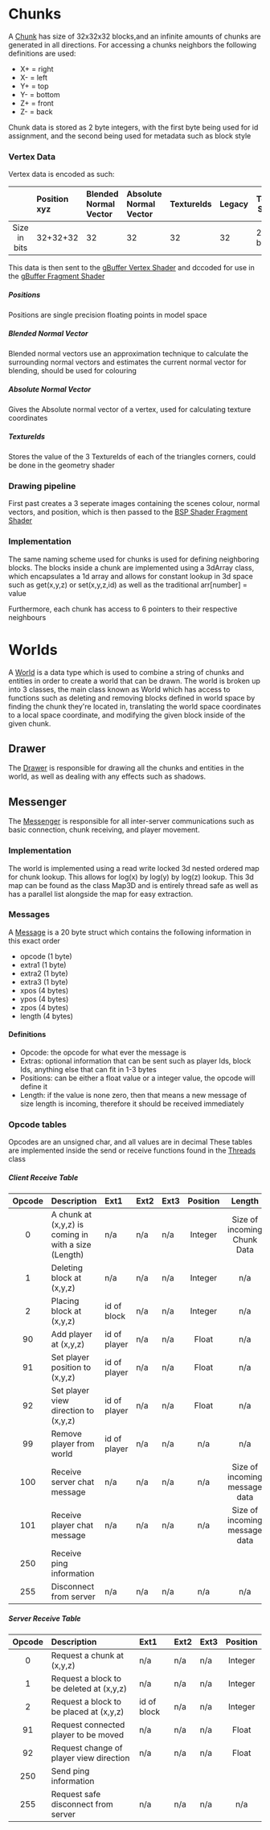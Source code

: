 # Chunks
A [Chunk](../src/MainEngine/include/bsp.h) has size of 32x32x32 blocks,and an infinite amounts of chunks are generated in all directions.
For accessing a chunks neighbors the following definitions are used:

* X+ = right
* X- = left
* Y+ = top
* Y- = bottom
* Z+ = front
* Z- = back

Chunk data is stored as 2 byte integers, with the first byte being used for id assignment, and the second being used for metadata such as block style

### Vertex Data
Vertex data is encoded as such:

|| Position xyz | Blended Normal Vector | Absolute Normal Vector | TextureIds |Legacy| Total Size|
| :---:  | :--- |:--- | :---| :---| :--- | ---|
|Size in bits| 32+32+32     | 32 | 32 | 32  | 32  | 224 bits|

This data is then sent to the [gBuffer Vertex Shader](../src/Shaders/BSPShaders/gBuffer.vs) and dccoded for use in the [gBuffer Fragment Shader](../src/Shaders/BSPShaders/gBuffer.fs)

##### Positions
Positions are single precision floating points in model space

##### Blended Normal Vector
Blended normal vectors use an approximation technique to calculate the surrounding normal vectors and estimates the current normal vector for blending, should be used for colouring

##### Absolute Normal Vector
Gives the Absolute normal vector of a vertex, used for calculating texture coordinates

##### TextureIds
Stores the value of the 3 TextureIds of each of the triangles corners, could be done in the geometry shader

### Drawing pipeline
First past creates a 3 seperate images containing the scenes colour, normal vectors, and position, which is then passed to the [BSP Shader Fragment Shader](../src/Shaders/BSPShaders/shaderBSP.fs)


### Implementation
The same naming scheme used for chunks is used for defining neighboring blocks.
The blocks inside a chunk are implemented using a 3dArray class, which encapsulates a 1d array and allows for constant lookup in 3d space such as get(x,y,z) or set(x,y,z,id) as well as the traditional arr[number] = value

Furthermore, each chunk has access to 6 pointers to their respective neighbours

# Worlds
A [World](../src/MainEngine/include/world.h) is a data type which is used to combine a string of chunks and entities in order to create a world that can be drawn. The world is broken up into 3 classes, the main class known as World which has access to functions such as deleting and removing blocks defined in world space by finding the chunk they're located in, translating the world space coordinates to a local space coordinate, and modifying the given block inside of the given chunk.

## Drawer
The [Drawer](../src/MainEngine/include/drawer.h) is responsible for drawing all the chunks and entities in the world, as well as dealing with any effects such as shadows.

## Messenger
The [Messenger](../src/MainEngine/include/messenger.h) is responsible for all inter-server communications such as basic connection, chunk receiving, and player movement.

### Implementation
The world is implemented using a read write locked 3d nested ordered map for chunk lookup. This allows for log(x) by log(y) by log(z) lookup. This 3d map can be found as the class Map3D and is entirely thread safe as well as has a parallel list alongside the map for easy extraction.

### Messages
A [Message](../src/MainEngine/include/messages.h) is a 20 byte struct which contains the following information in this exact order
* opcode (1 byte)
* extra1 (1 byte)
* extra2 (1 byte)
* extra3 (1 byte)
* xpos   (4 bytes)
* ypos   (4 bytes)
* zpos   (4 bytes)
* length (4 bytes)

#### Definitions
* Opcode: the opcode for what ever the message is
* Extras: optional information that can be sent such as player Ids, block Ids, anything else that can fit in 1-3 bytes
* Positions: can be either a float value or a integer value, the opcode will define it
* Length: if the value is none zero, then that means a new message of size length is incoming, therefore it should be received immediately


### Opcode tables
Opcodes are an unsigned char, and all values are in decimal
These tables are implemented inside the send or receive functions found in the [Threads](../src/MainEngine/threads.cpp) class
##### Client Receive Table
| Opcode | Description | Ext1 | Ext2 | Ext3 | Position | Length |
| :---:  | :---        |:--- | :---| :---| :---:    | :---: |
| 0      | A chunk at (x,y,z) is coming in with a size (Length) | n/a  | n/a  | n/a  | Integer  | Size of incoming Chunk Data |
| 1      | Deleting block at (x,y,z) | n/a | n/a | n/a | Integer | n/a |
| 2      | Placing block at (x,y,z) | id of block  | n/a | n/a | Integer | n/a |
| 90     | Add player at (x,y,z) | id of player | n/a | n/a | Float | n/a |
| 91     | Set player position to (x,y,z) | id of player | n/a | n/a | Float | n/a |
| 92     | Set player view direction to (x,y,z) | id of player | n/a | n/a |Float|n/a
| 99     | Remove player from world | id of player | n/a | n/a | n/a | n/a |
| 100    | Receive server chat message | n/a| n/a| n/a |n/a |Size of incoming message data|
| 101    | Receive player chat message | n/a| n/a| n/a |n/a |Size of incoming message data|
| 250    | Receive ping information|
| 255    | Disconnect from server | n/a | n/a | n/a | n/a | n/a

##### Server Receive Table
| Opcode | Description | Ext1 | Ext2 | Ext3 | Position
| :---:  | :---        |:--- | :---| :---| :---:   
| 0      | Request a chunk at (x,y,z)| n/a  | n/a |n/a | Integer  
| 1      | Request a block to be deleted at (x,y,z) | n/a | n/a | n/a | Integer
| 2      | Request a block to be placed at (x,y,z) | id of block  | n/a | n/a | Integer
| 91     | Request connected player to be moved | n/a | n/a | n/a | Float |
| 92     | Request change of player view direction | n/a |n/a|n/a| Float |
| 250    | Send ping information|
| 255    | Request safe disconnect from server | n/a | n/a | n/a | n/a |
